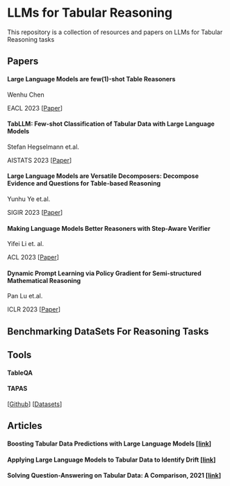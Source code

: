# LLMs for Tabular Reasoning

This repository is a collection of resources and papers on LLMs for Tabular Reasoning tasks


## Papers

#### Large Language Models are few(1)-shot Table Reasoners
Wenhu Chen

EACL 2023 [[Paper](https://aclanthology.org/2023.findings-eacl.83.pdf)]

#### TabLLM: Few-shot Classification of Tabular Data with Large Language Models
Stefan Hegselmann et.al. 

AISTATS 2023 [[Paper](https://proceedings.mlr.press/v206/hegselmann23a/hegselmann23a.pdf)]

#### Large Language Models are Versatile Decomposers: Decompose Evidence and Questions for Table-based Reasoning
Yunhu Ye et.al. 

SIGIR 2023 [[Paper](https://arxiv.org/pdf/2301.13808.pdf)]

#### Making Language Models Better Reasoners with Step-Aware Verifier 
Yifei Li et. al. 

ACL 2023 [[Paper](https://aclanthology.org/2023.acl-long.291.pdf)]

#### Dynamic Prompt Learning via Policy Gradient for Semi-structured Mathematical Reasoning
Pan Lu et.al. 

ICLR 2023 [[Paper](https://arxiv.org/pdf/2209.14610.pdf)]


## Benchmarking DataSets For Reasoning Tasks
####
####

## Tools

#### TableQA

#### TAPAS
[[Github](...)] 
[[Datasets](...)]


## Articles 

#### Boosting Tabular Data Predictions with Large Language Models [[link](https://towardsdatascience.com/boosting-tabular-data-predictions-with-large-language-models-531337f834dc)]
#### Applying Large Language Models to Tabular Data to Identify Drift [[link](https://towardsdatascience.com/applying-large-language-models-to-tabular-data-to-identify-drift-54c9fa59255f)]
#### Solving Question-Answering on Tabular Data: A Comparison, 2021 [[link](https://blog.paperspace.com/tapas-question-answering/)]
